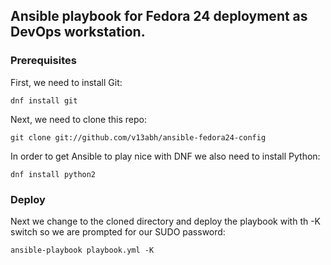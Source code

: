 ## Ansible playbook for Fedora 24 deployment as DevOps workstation.

### Prerequisites

First, we need to install Git:

    dnf install git

Next, we need to clone this repo:

    git clone git://github.com/v13abh/ansible-fedora24-config

In order to get Ansible to play nice with DNF we also need to install Python:

    dnf install python2

### Deploy

Next we change to the cloned directory and deploy the playbook with th -K switch so we are prompted for our SUDO password:

    ansible-playbook playbook.yml -K

